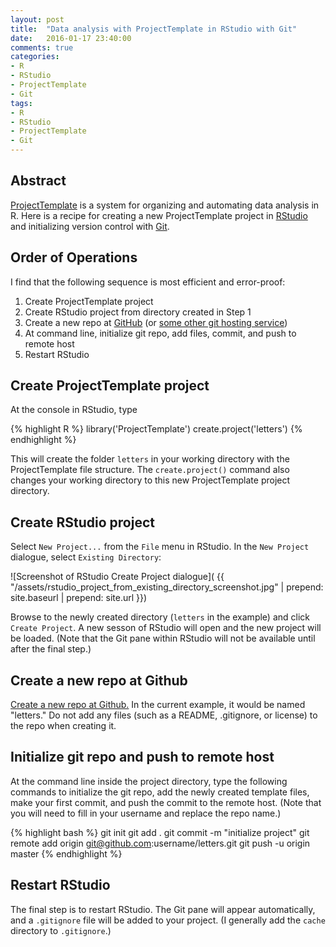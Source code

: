 ```yaml
---
layout: post
title:  "Data analysis with ProjectTemplate in RStudio with Git"
date:   2016-01-17 23:40:00
comments: true
categories: 
- R
- RStudio
- ProjectTemplate
- Git
tags:
- R
- RStudio
- ProjectTemplate
- Git
---
```

## Abstract

[ProjectTemplate][projecttemplate] is a system for organizing and automating
data analysis in R. Here is a recipe for creating a new ProjectTemplate project in 
[RStudio][rstudio] and initializing version control with [Git][git].

## Order of Operations

I find that the following sequence is most efficient and error-proof:

1. Create ProjectTemplate project
2. Create RStudio project from directory created in Step 1
3. Create a new repo at [GitHub][github] (or [some other git hosting service][githosts])
4. At command line, initialize git repo, add files, commit, and push to remote host
5. Restart RStudio

## Create ProjectTemplate project

At the console in RStudio, type

{% highlight R %}
library('ProjectTemplate')
create.project('letters')
{% endhighlight %}

This will create the folder `letters` in your working directory with the ProjectTemplate file 
structure. The `create.project()` command also changes your working directory to this new
ProjectTemplate project directory.

## Create RStudio project

Select `New Project...` from the `File` menu in RStudio. In the `New Project` dialogue, select
`Existing Directory`: 

![Screenshot of RStudio Create Project dialogue](
{{ "/assets/rstudio_project_from_existing_directory_screenshot.jpg" | prepend: site.baseurl | prepend: site.url }})

Browse to the newly created directory (`letters` in the example) and click `Create Project`.
A new sesson of RStudio will open and the new project will be loaded. (Note that the Git pane 
within RStudio will not be available until after the final step.)

## Create a new repo at Github

[Create a new repo at Github.][newgithub] In the current example, it would be named "letters." Do not add
any files (such as a README, .gitignore, or license) to the repo when creating it.

## Initialize git repo and push to remote host

At the command line inside the project directory, type the following commands to initialize the
git repo, add the newly created template files, make your first commit, and push the commit to
the remote host. (Note that you will need to fill in your username and replace the repo name.)

{% highlight bash %}
git init
git add .
git commit -m "initialize project"
git remote add origin git@github.com:username/letters.git
git push -u origin master
{% endhighlight %}

## Restart RStudio

The final step is to restart RStudio. The Git pane will appear automatically, and a `.gitignore`
file will be added to your project. (I generally add the `cache` directory to `.gitignore`.)

[projecttemplate]:      http://projecttemplate.net/index.html
[rstudio]:              https://www.rstudio.com
[git]:                  https://www.git-scm.com
[github]:               https://github.com
[githosts]:             http://www.git-tower.com/blog/git-hosting-services-compared/
[newgithub]:            https://github.com/new
